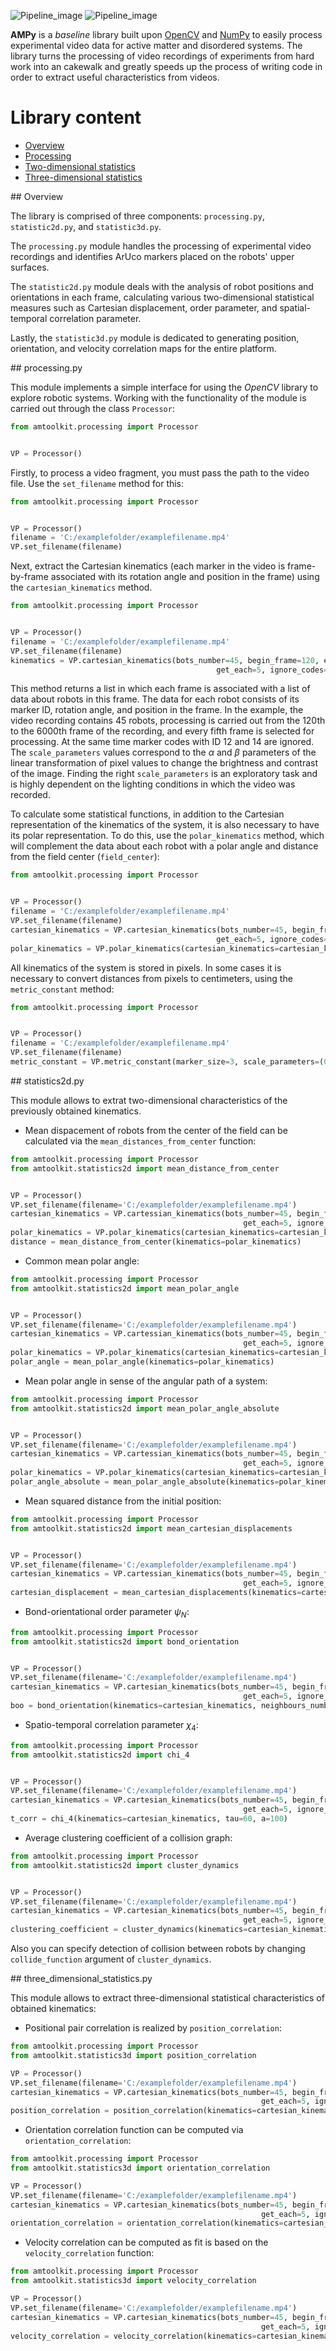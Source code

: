 ![Pipeline_image](materials/logo_header_bl_font.png#gh-light-mode-only)
![Pipeline_image](materials/logo_header_wh_font.png#gh-dark-mode-only)

**AMPy** is a *baseline* library built upon [OpenCV](https://opencv.org/) and [NumPy](https://numpy.org/) to easily process experimental video data for active matter and disordered systems.
The library turns the processing of video recordings of experiments from hard work into an cakewalk and greatly speeds up the process of writing code in order to extract useful characteristics from videos.

# Library content

- [Overview](#overview)  
- [Processing](#processing)
- [Two-dimensional statistics](#stats2d)  
- [Three-dimensional statistics](#stats3d)    

<a name="overview"/>
## Overview

The library is comprised of three components: `processing.py`, `statistic2d.py`, and `statistic3d.py`. 

The `processing.py` module handles the processing of experimental video recordings and identifies ArUco markers placed on the robots' upper surfaces. 

The `statistic2d.py` module deals with the analysis of robot positions and orientations in each frame, calculating various two-dimensional statistical measures such as Cartesian displacement, order parameter, and spatial-temporal correlation parameter. 

Lastly, the `statistic3d.py` module is dedicated to generating position, orientation, and velocity correlation maps for the entire platform.

<a name="processing"/>
## processing.py

This module implements a simple interface for using the *OpenCV* library to explore robotic systems.
Working with the functionality of the module is carried out through the class `Processor`:

```python
from amtoolkit.processing import Processor


VP = Processor()
```

Firstly, to process a video fragment, you must pass the path to the video file. Use the `set_filename` method for this:

```python
from amtoolkit.processing import Processor


VP = Processor()
filename = 'C:/examplefolder/examplefilename.mp4'
VP.set_filename(filename)
```

Next, extract the Cartesian kinematics (each marker in the video is frame-by-frame associated with its rotation angle and position in the frame) using the `cartesian_kinematics` method.

```python
from amtoolkit.processing import Processor


VP = Processor()
filename = 'C:/examplefolder/examplefilename.mp4'
VP.set_filename(filename)
kinematics = VP.cartesian_kinematics(bots_number=45, begin_frame=120, end_frame=6000,
                                              get_each=5, ignore_codes=(12, 14), scale_parameters=(0.8, -30))
```

This method returns a list in which each frame is associated with a list of data about robots in this frame. The data for each robot consists of its marker ID, rotation angle, and position in the frame. In the example, the video recording contains 45 robots, processing is carried out from the 120th to the 6000th frame of the recording, and every fifth frame is selected for processing. At the same time marker codes with ID 12 and 14 are ignored. The `scale_parameters` values correspond to the $\alpha$ and $\beta$ parameters of the linear transformation of pixel values to change the brightness and contrast of the image. Finding the right `scale_parameters` is an exploratory task and is highly dependent on the lighting conditions in which the video was recorded.

To calculate some statistical functions, in addition to the Cartesian representation of the kinematics of the system, it is also necessary to have its polar representation. To do this, use the `polar_kinematics` method, which will complement the data about each robot with a polar angle and distance from the field center (`field_center`):

```python
from amtoolkit.processing import Processor


VP = Processor()
filename = 'C:/examplefolder/examplefilename.mp4'
VP.set_filename(filename)
cartesian_kinematics = VP.cartesian_kinematics(bots_number=45, begin_frame=120, end_frame=6000,
                                              get_each=5, ignore_codes=(12, 14), scale_parameters=(0.8, -30))
polar_kinematics = VP.polar_kinematics(cartesian_kinematics=cartesian_kinematics, field_center=(960, 540))
```

All kinematics of the system is stored in pixels. In some cases it is necessary to convert distances from pixels to centimeters, using the `metric_constant` method:

```python
from amtoolkit.processing import Processor


VP = Processor()
filename = 'C:/examplefolder/examplefilename.mp4'
VP.set_filename(filename)
metric_constant = VP.metric_constant(marker_size=3, scale_parameters=(0.8, -30))
```

<a name="stats2d"/>
## statistics2d.py

This module allows to extrat two-dimensional characteristics of the previously obtained kinematics. 

- Mean dispacement of robots from the center of the field can be calculated via the `mean_distances_from_center` function:

```python
from amtoolkit.processing import Processor
from amtoolkit.statistics2d import mean_distance_from_center


VP = Processor()
VP.set_filename(filename='C:/examplefolder/examplefilename.mp4')
cartesian_kinematics = VP.cartessian_kinematics(bots_number=45, begin_frame=120, end_frame=6000,
                                                    get_each=5, ignore_codes=(12, 14), scale_parameters=(0.8, -30))
polar_kinematics = VP.polar_kinematics(cartesian_kinematics=cartesian_kinematics, field_center=(960, 540))
distance = mean_distance_from_center(kinematics=polar_kinematics)
```

- Common mean polar angle:

```python
from amtoolkit.processing import Processor
from amtoolkit.statistics2d import mean_polar_angle


VP = Processor()
VP.set_filename(filename='C:/examplefolder/examplefilename.mp4')
cartesian_kinematics = VP.cartessian_kinematics(bots_number=45, begin_frame=120, end_frame=6000,
                                                    get_each=5, ignore_codes=(12, 14), scale_parameters=(0.8, -30))
polar_kinematics = VP.polar_kinematics(cartesian_kinematics=cartesian_kinematics, field_center=(960, 540))
polar_angle = mean_polar_angle(kinematics=polar_kinematics)
```

- Mean polar angle in sense of the angular path of a system:

```python
from amtoolkit.processing import Processor
from amtoolkit.statistics2d import mean_polar_angle_absolute


VP = Processor()
VP.set_filename(filename='C:/examplefolder/examplefilename.mp4')
cartesian_kinematics = VP.cartessian_kinematics(bots_number=45, begin_frame=120, end_frame=6000,
                                                    get_each=5, ignore_codes=(12, 14), scale_parameters=(0.8, -30))
polar_kinematics = VP.polar_kinematics(cartesian_kinematics=cartesian_kinematics, field_center=(960, 540))
polar_angle_absolute = mean_polar_angle_absolute(kinematics=polar_kinematics)
```

- Mean squared distance from the initial position:

```python
from amtoolkit.processing import Processor
from amtoolkit.statistics2d import mean_cartesian_displacements


VP = Processor()
VP.set_filename(filename='C:/examplefolder/examplefilename.mp4')
cartesian_kinematics = VP.cartessian_kinematics(bots_number=45, begin_frame=120, end_frame=6000,
                                                    get_each=5, ignore_codes=(12, 14), scale_parameters=(0.8, -30))
cartesian_displacement = mean_cartesian_displacements(kinematics=cartesian_kinematics)
```

- Bond-orientational order parameter $\psi_N$:

```python
from amtoolkit.processing import Processor
from amtoolkit.statistics2d import bond_orientation


VP = Processor()
VP.set_filename(filename='C:/examplefolder/examplefilename.mp4')
cartesian_kinematics = VP.cartesian_kinematics(bots_number=45, begin_frame=120, end_frame=6000,
                                                    get_each=5, ignore_codes=(12, 14), scale_parameters=(0.8, -30))
boo = bond_orientation(kinematics=cartesian_kinematics, neighbours_number=6, folds_number=6)
```

- Spatio-temporal correlation parameter $\chi_4$:

```python
from amtoolkit.processing import Processor
from amtoolkit.statistics2d import chi_4


VP = Processor()
VP.set_filename(filename='C:/examplefolder/examplefilename.mp4')
cartesian_kinematics = VP.cartesian_kinematics(bots_number=45, begin_frame=120, end_frame=6000,
                                                    get_each=5, ignore_codes=(12, 14), scale_parameters=(0.8, -30))
t_corr = chi_4(kinematics=cartesian_kinematics, tau=60, a=100)
```

- Average clustering coefficient of a collision graph:

```python
from amtoolkit.processing import Processor
from amtoolkit.statistics2d import cluster_dynamics


VP = Processor()
VP.set_filename(filename='C:/examplefolder/examplefilename.mp4')
cartesian_kinematics = VP.cartesian_kinematics(bots_number=45, begin_frame=120, end_frame=6000,
                                                    get_each=5, ignore_codes=(12, 14), scale_parameters=(0.8, -30))
clustering_coefficient = cluster_dynamics(kinematics=cartesian_kinematics)
```
Also you can specify detection of collision between robots by changing `collide_function` argument of `cluster_dynamics`.

<a name="stats3d"/>
## three_dimensional_statistics.py

This module allows to extract three-dimensional statistical characteristics of obtained kinematics:

- Positional pair correlation is realized by `position_correlation`:

```python
from amtoolkit.processing import Processor
from amtoolkit.statistics3d import position_correlation

VP = Processor()
VP.set_filename(filename='C:/examplefolder/examplefilename.mp4')
cartesian_kinematics = VP.cartesian_kinematics(bots_number=45, begin_frame=120, end_frame=6000,
                                                        get_each=5, ignore_codes=(12, 14), scale_parameters=(0.8, -30))
position_correlation = position_correlation(kinematics=cartesian_kinematics, x_size=400, y_size=400)
```

- Orientation correlation function can be computed via `orientation_correlation`:

```python
from amtoolkit.processing import Processor
from amtoolkit.statistics3d import orientation_correlation

VP = Processor()
VP.set_filename(filename='C:/examplefolder/examplefilename.mp4')
cartesian_kinematics = VP.cartesian_kinematics(bots_number=45, begin_frame=120, end_frame=6000,
                                                        get_each=5, ignore_codes=(12, 14), scale_parameters=(0.8, -30))
orientation_correlation = orientation_correlation(kinematics=cartesian_kinematics, x_size=400, y_size=400)
```

- Velocity correlation can be computed as fit is based on the `velocity_correlation` function:

```python
from amtoolkit.processing import Processor
from amtoolkit.statistics3d import velocity_correlation

VP = Processor()
VP.set_filename(filename='C:/examplefolder/examplefilename.mp4')
cartesian_kinematics = VP.cartesian_kinematics(bots_number=45, begin_frame=120, end_frame=6000,
                                                        get_each=5, ignore_codes=(12, 14), scale_parameters=(0.8, -30))
velocity_correlation = velocity_correlation(kinematics=cartesian_kinematics, x_size=400, y_size=400)
```

